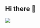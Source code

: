 ## Hi there 👋

<img src="https://skillicons.dev/icons?i=ts,react,firebase,tailwind" />

          


